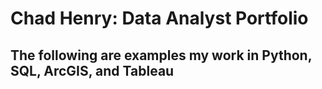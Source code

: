 # Chad Henry: Data Analyst Portfolio
## The following are examples my work in Python, SQL, ArcGIS, and Tableau
